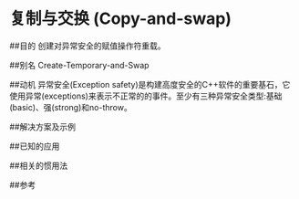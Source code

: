 # 复制与交换 (Copy-and-swap)
##目的
创建对异常安全的赋值操作符重载。

##别名
Create-Temporary-and-Swap

##动机
异常安全(Exception safety)是构建高度安全的C++软件的重要基石，它使用异常(exceptions)来表示不正常的的事件。至少有三种异常安全类型:基础(basic)、强(strong)和no-throw。

##解决方案及示例

##已知的应用

##相关的惯用法

##参考

